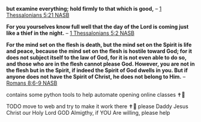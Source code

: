 **but examine everything; hold firmly to that which is good,**
– [1 Thessalonians 5:21 NASB](https://www.biblegateway.com/passage/?search=1+Thessalonians+5%3A21&version=NASB,KJV)

**For you yourselves know full well that the day of the Lord is coming just like a thief in the night.**
– [1 Thessalonians 5:2 NASB](https://www.biblegateway.com/passage/?search=1+Thessalonians+5%3A2&version=NASB,KJV)

**For the mind set on the flesh is death, but the mind set on the Spirit is life and peace, because the mind set on the flesh is hostile toward God; for it does not subject itself to the law of God, for it is not even able to do so, and those who are in the flesh cannot please God. However, you are not in the flesh but in the Spirit, if indeed the Spirit of God dwells in you. But if anyone does not have the Spirit of Christ, he does not belong to Him.**
– [Romans 8:6-9 NASB](https://www.biblegateway.com/passage/?search=Romans+8%3A6-9&version=NASB,KJV)

contains some python tools to help automate opening online classes ✝️💝

TODO move to web and try to make it work there ✝️💝 please Daddy Jesus Christ our Holy Lord GOD Almigthy, if YOU Are willing, please help